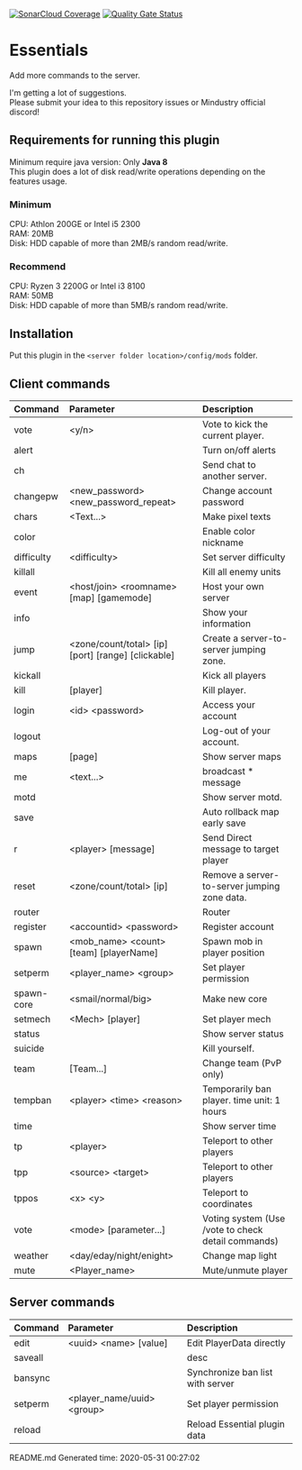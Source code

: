 [![SonarCloud Coverage](https://sonarcloud.io/api/project_badges/measure?project=Kieaer_Essentials&metric=coverage)](https://sonarcloud.io/component_measures/metric/coverage/list?id=Kieaer_Essentials) [![Quality Gate Status](https://sonarcloud.io/api/project_badges/measure?project=Kieaer_Essentials&metric=alert_status)](https://sonarcloud.io/dashboard?id=Kieaer_Essentials)
# Essentials
Add more commands to the server.

I'm getting a lot of suggestions.<br>
Please submit your idea to this repository issues or Mindustry official discord!

## Requirements for running this plugin
Minimum require java version: Only __Java 8__<br>
This plugin does a lot of disk read/write operations depending on the features usage.

### Minimum
CPU: Athlon 200GE or Intel i5 2300<br>
RAM: 20MB<br>
Disk: HDD capable of more than 2MB/s random read/write.

### Recommend
CPU: Ryzen 3 2200G or Intel i3 8100<br>
RAM: 50MB<br>
Disk: HDD capable of more than 5MB/s random read/write.

## Installation

Put this plugin in the ``<server folder location>/config/mods`` folder.

## Client commands

| Command | Parameter | Description |
|:---|:---|:--- |
| vote | &lt;y/n&gt; | Vote to kick the current player. |
| alert |  | Turn on/off alerts |
| ch |  | Send chat to another server. |
| changepw | &lt;new_password&gt; &lt;new_password_repeat&gt; | Change account password |
| chars | &lt;Text...&gt; | Make pixel texts |
| color |  | Enable color nickname |
| difficulty | &lt;difficulty&gt; | Set server difficulty |
| killall |  | Kill all enemy units |
| event | &lt;host/join&gt; &lt;roomname&gt; [map] [gamemode] | Host your own server |
| info |  | Show your information |
| jump | &lt;zone/count/total&gt; [ip] [port] [range] [clickable] | Create a server-to-server jumping zone. |
| kickall |  | Kick all players |
| kill | [player] | Kill player. |
| login | &lt;id&gt; &lt;password&gt; | Access your account |
| logout |  | Log-out of your account. |
| maps | [page] | Show server maps |
| me | &lt;text...&gt; | broadcast * message |
| motd |  | Show server motd. |
| save |  | Auto rollback map early save |
| r | &lt;player&gt; [message] | Send Direct message to target player |
| reset | &lt;zone/count/total&gt; [ip] | Remove a server-to-server jumping zone data. |
| router |  | Router |
| register | &lt;accountid&gt; &lt;password&gt; | Register account |
| spawn | &lt;mob_name&gt; &lt;count&gt; [team] [playerName] | Spawn mob in player position |
| setperm | &lt;player_name&gt; &lt;group&gt; | Set player permission |
| spawn-core | &lt;smail/normal/big&gt; | Make new core |
| setmech | &lt;Mech&gt; [player] | Set player mech |
| status |  | Show server status |
| suicide |  | Kill yourself. |
| team | [Team...] | Change team (PvP only) |
| tempban | &lt;player&gt; &lt;time&gt; &lt;reason&gt; | Temporarily ban player. time unit: 1 hours |
| time |  | Show server time |
| tp | &lt;player&gt; | Teleport to other players |
| tpp | &lt;source&gt; &lt;target&gt; | Teleport to other players |
| tppos | &lt;x&gt; &lt;y&gt; | Teleport to coordinates |
| vote | &lt;mode&gt; [parameter...] | Voting system (Use /vote to check detail commands) |
| weather | &lt;day/eday/night/enight&gt; | Change map light |
| mute | &lt;Player_name&gt; | Mute/unmute player |

## Server commands

| Command | Parameter | Description |
|:---|:---|:--- |
| edit | &lt;uuid&gt; &lt;name&gt; [value] | Edit PlayerData directly |
| saveall |  | desc |
| bansync |  | Synchronize ban list with server |
| setperm | &lt;player_name/uuid&gt; &lt;group&gt; | Set player permission |
| reload |  | Reload Essential plugin data |

README.md Generated time: 2020-05-31 00:27:02